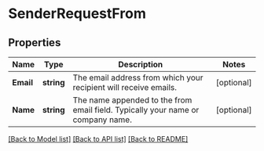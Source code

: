 # SenderRequestFrom

## Properties

Name | Type | Description | Notes
------------ | ------------- | ------------- | -------------
**Email** | **string** | The email address from which your recipient will receive emails. |[optional] 
**Name** | **string** | The name appended to the from email field. Typically your name or company name. |[optional] 

[[Back to Model list]](../README.md#documentation-for-models) [[Back to API list]](../README.md#documentation-for-api-endpoints) [[Back to README]](../README.md)


